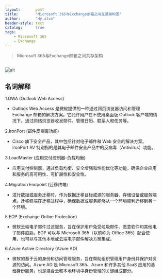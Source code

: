 ```yaml
---
layout:       post
title:        "Microsoft 365与Exchange邮箱之间互通架构图"
author:       "Hy.alva"
header-style: text
catalog:      true
tags:
    - Microsoft 365
    - Exchange
---
```


> Microsoft 365与Exchange邮箱之间共存架构
##
![alt](img/home-bg.jpg)

## 名词解释

1.OWA (Outlook Web Access)
*   Outlook Web Access 是微软提供的一种通过网页浏览器访问和管理 Exchange 邮箱的解决方案。它允许用户在不使用桌面版 Outlook 客户端的情况下，通过网络浏览器收发邮件、管理日历、联系人和任务等。

2.IronPort (邮件反病毒功能)
*   Cisco 旗下安全产品，其中包括针对电子邮件和 Web 安全的解决方案。IronPort AV 特别指的是其电子邮件安全产品中的反病毒（Antivirus）功能。

3.LoadMaster (应用交付控制器-负载均衡)
*   应用交付控制器，通过负载均衡、安全增强和性能优化等功能，确保企业应用和服务的高可用性、可扩展性和安全性。

4.Migration Endpoint (迁移终端) 
*   进行数据或服务迁移时，作为数据迁移目标或源的服务器、存储设备或服务端点。迁移终端在迁移过程中，确保数据或服务能够从一个环境顺利迁移到另一个环境。

5.EOP (Exchange Online Protection)
*   微软云端电子邮件过滤服务，旨在保护用户免受垃圾邮件、恶意软件和其他电子邮件威胁。EOP 可以与 Microsoft 365（以前称为 Office 365）配合使用，也可以与其他本地或云端电子邮件解决方案集成。

6.Azure Active Directory (Azure AD) 
*   微软的基于云的身份和访问管理服务，旨在帮助组织管理用户身份并保护对资源的访问。Azure AD 是 Microsoft 365、Azure 和许多其他 SaaS 应用的基础身份服务，也是混合云和本地环境中身份管理的关键组成部分。
